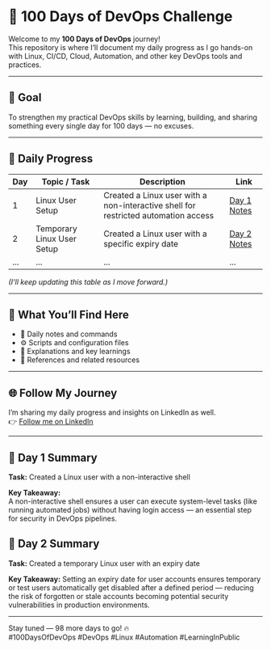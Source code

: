 # 🧩 100 Days of DevOps Challenge

Welcome to my **100 Days of DevOps** journey!  
This repository is where I’ll document my daily progress as I go hands-on with Linux, CI/CD, Cloud, Automation, and other key DevOps tools and practices.

---

## 🚀 Goal

To strengthen my practical DevOps skills by learning, building, and sharing something every single day for 100 days — no excuses.

---

## 📅 Daily Progress

| Day | Topic / Task               | Description                                                                        | Link                                                                                        |
| --- | -------------------------- | ---------------------------------------------------------------------------------- | ------------------------------------------------------------------------------------------- |
| 1   | Linux User Setup           | Created a Linux user with a non-interactive shell for restricted automation access | [Day 1 Notes](https://github.com/biswasanurag/100-days-of-devops/blob/main/Day-1/README.md) |
| 2   | Temporary Linux User Setup | Created a Linux user with a specific expiry date                                   | [Day 2 Notes](https://github.com/biswasanurag/100-days-of-devops/blob/main/Day-2/README.md) |
| ... | ...                        | ...                                                                                | ...                                                                                         |

_(I’ll keep updating this table as I move forward.)_

---

## 🧠 What You’ll Find Here

- 📝 Daily notes and commands
- ⚙️ Scripts and configuration files
- 📘 Explanations and key learnings
- 🔗 References and related resources

---

## 🌐 Follow My Journey

I’m sharing my daily progress and insights on LinkedIn as well.  
👉 [Follow me on LinkedIn](https://www.linkedin.com/in/anurag-biswas/)

---

## 🏁 Day 1 Summary

**Task:** Created a Linux user with a non-interactive shell

**Key Takeaway:**  
A non-interactive shell ensures a user can execute system-level tasks (like running automated jobs) without having login access — an essential step for security in DevOps pipelines.

## 🏁 Day 2 Summary

**Task:** Created a temporary Linux user with an expiry date

**Key Takeaway:**
Setting an expiry date for user accounts ensures temporary or test users automatically get disabled after a defined period — reducing the risk of forgotten or stale accounts becoming potential security vulnerabilities in production environments.

---

Stay tuned — 98 more days to go! 🔥  
#100DaysOfDevOps #DevOps #Linux #Automation #LearningInPublic

